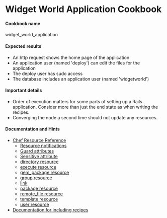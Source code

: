 # Widget World Application Cookbook

#### Cookbook name
widget_world_application

#### Expected results

* An http request shows the home page of the application
* An application user (named 'deploy') can edit the files for the application
* The deploy user has sudo access
* The database includes an application user (named 'widgetworld')

#### Important details

* Order of execution matters for some parts of setting up a Rails application.  Consider more than just the end state as when writing the recipes.
* Converging the node a second time should not update any resources.

#### Documentation and Hints

* [Chef Resource Reference](http://docs.chef.io/resources.html)
  * [Resource notifications](http://docs.chef.io/resources.html#notifications)
  * [Guard attributes](http://docs.chef.io/resources.html#guards)
  * [Sensitive attribute](http://docs.chef.io/resources.html#attributes)
  * [directory resource](http://docs.chef.io/resource_directory.html)
  * [execute resource](http://docs.chef.io/resource_execute.html)
  * [gem_package resource](http://docs.chef.io/resource_gem_package.html)
  * [group resource](http://docs.chef.io/resource_group.html)
  * [link](http://docs.chef.io/resource_link.html)
  * [package resource](http://docs.chef.io/resource_package.html)
  * [remote_file resource](http://docs.chef.io/resource_remote_file.html)
  * [template resource](http://docs.chef.io/resource_template.html)
  * [user resource](http://docs.chef.io/resource_user.html)
* [Documentation for including recipes](https://docs.chef.io/recipes.html#include-recipes)

